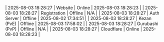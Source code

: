 | 2025-08-03 18:28:27 | Website | Online | 2025-08-03 18:28:23 |
| 2025-08-03 18:28:27 | Registration | Offline | N/A |
| 2025-08-03 18:28:27 | Auth Server | Offline | 2025-08-02 17:34:51 |
| 2025-08-03 18:28:27 | Kezan (PvE) | Offline | 2025-08-03 17:58:02 |
| 2025-08-03 18:28:27 | Gurubashi (PvP) | Offline | N/A |
| 2025-08-03 18:28:27 | Cloudflare | Online | 2025-08-03 18:28:23 |
